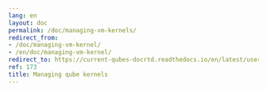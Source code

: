 ```yaml
---
lang: en
layout: doc
permalink: /doc/managing-vm-kernels/
redirect_from:
- /doc/managing-vm-kernel/
- /en/doc/managing-vm-kernel/
redirect_to: https://current-qubes-docrtd.readthedocs.io/en/latest/user/advanced-topics/managing-vm-kernels.html
ref: 173
title: Managing qube kernels
---
```

